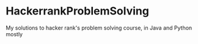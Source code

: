 # HackerrankProblemSolving
My solutions to hacker rank's problem solving course, in Java and Python mostly
